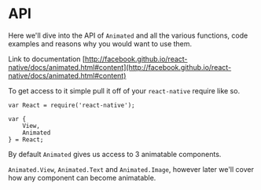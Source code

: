 # API

Here we'll dive into the API of `Animated` and all the various functions, code examples and reasons why you would want to use them.

Link to documentation [http://facebook.github.io/react-native/docs/animated.html#content](http://facebook.github.io/react-native/docs/animated.html#content)

To get access to it simple pull it off of your `react-native` require like so.

```
var React = require('react-native');

var {
	View,
	Animated
} = React;

```

By default `Animated` gives us access to 3 animatable components.

`Animated.View`, `Animated.Text` and `Animated.Image`, however later we'll cover how any component can become animatable.
